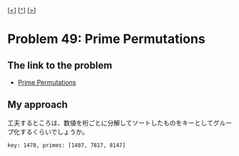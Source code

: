 \[[<](./p0048.md)] \[[^](../README_ja.md)] \[[>](./p0050.md)]

# Problem 49: Prime Permutations

## The link to the problem

- [Prime Permutations](https://projecteuler.net/problem=49)

## My approach

工夫するところは、数値を桁ごとに分解してソートしたものをキーとしてグループ化するくらいでしょうか。

```
key: 1478, primes: [1487, 7817, 8147]
```

